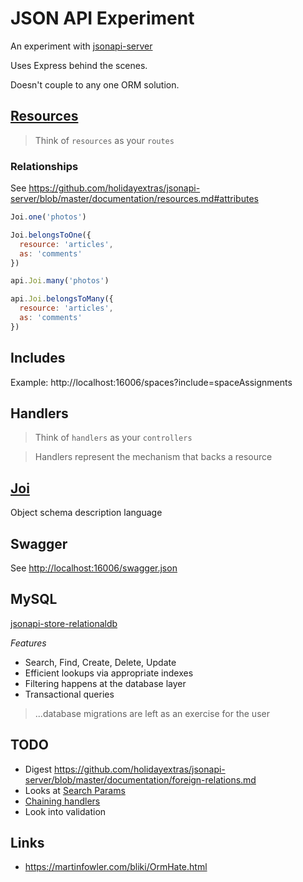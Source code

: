# JSON API Experiment

An experiment with [jsonapi-server](https://github.com/holidayextras/jsonapi-server)

Uses Express behind the scenes.

Doesn't couple to any one ORM solution.

## [Resources](https://github.com/holidayextras/jsonapi-server/blob/master/documentation/resources.md)

> Think of `resources` as your `routes`

### Relationships

See https://github.com/holidayextras/jsonapi-server/blob/master/documentation/resources.md#attributes

```js
Joi.one('photos')
```

```js
Joi.belongsToOne({
  resource: 'articles',
  as: 'comments'
})
```

```js
api.Joi.many('photos')
```

```js
api.Joi.belongsToMany({
  resource: 'articles',
  as: 'comments'
})
```

## Includes

Example:
http://localhost:16006/spaces?include=spaceAssignments

## Handlers

> Think of `handlers` as your `controllers`

> Handlers represent the mechanism that backs a resource

## [Joi](https://github.com/hapijs/joi)

Object schema description language

## Swagger

See [http://localhost:16006/swagger.json](http://localhost:16006/swagger.json)

## MySQL

[jsonapi-store-relationaldb](https://github.com/holidayextras/jsonapi-store-relationaldb)

*Features*

* Search, Find, Create, Delete, Update
* Efficient lookups via appropriate indexes
* Filtering happens at the database layer
* Transactional queries

> ...database migrations are left as an exercise for the user

## TODO

* Digest https://github.com/holidayextras/jsonapi-server/blob/master/documentation/foreign-relations.md
* Looks at [Search Params](https://github.com/holidayextras/jsonapi-server/blob/master/documentation/resources.md#searchparams)
* [Chaining handlers](https://github.com/holidayextras/jsonapi-server/blob/master/documentation/chain-handler.md#chaining-handlers-together-with-the-chainhandler)
* Look into validation

## Links

* https://martinfowler.com/bliki/OrmHate.html